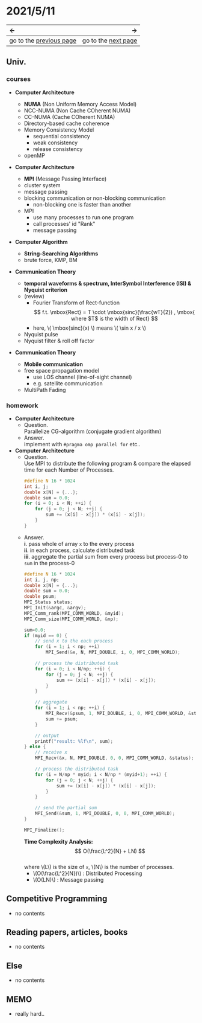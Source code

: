 # 2021/5/11
|←|→|
|:---|---:|
go to the [previous page](./10th.md) | go to the [next page](./12th.md)

## Univ.
### courses
- **Computer Architecture**
    - **NUMA** (Non Uniform Memory Access Model)
    - NCC-NUMA (Non Cache COherent NUMA)
    - CC-NUMA (Cache COherent NUMA)
    - Directory-based cache coherence
    - Memory Consistency Model
        - sequential consistency
        - weak consistency
        - release consistency
    - openMP

- **Computer Architecture**
    - **MPI** (Message Passing Interface)
    - cluster system
    - message passing
    - blocking communication or non-blocking communication
        - non-blocking one is faster than another
    - MPI
        - use many processes to run one program
        - call processes' id "Rank"
        - message passing

- **Computer Algorithm**
    - **String-Searching Algorithms**
    - brute force, KMP, BM

- **Communication Theory**
    - **temporal waveforms & spectrum, InterSymbol Interference (ISI) & Nyquist criterion**
    - (review)
        - Fourier Transform of Rect-function  
        $$ f.t. \mbox{Rect} = T \cdot \mbox{sinc}(\frac{wT}{2}) , \mbox{ where $T$ is the width of Rect} $$
        - here, \\( \mbox{sinc}(x) \\) means \\( \sin x / x \\)
    - Nyquist pulse
    - Nyquist filter & roll off factor

- **Communication Theory**
    - **Mobile communication**
    - free space propagation model
        - use LOS channel (line-of-sight channel)
        - e.g. satellite communication
    - MultiPath Fading

### homework
- **Computer Architecture**
    - Question.  
        Parallelize CG-algorithm (conjugate gradient algorithm)
    - Answer.  
        implement with `#pragma omp parallel for` etc..
- **Computer Architecture**
    - Question.  
    Use MPI to distribute the following program & compare the elapsed time for each Number of Processes.
        ```C
        #define N 16 * 1024
        int i, j;
        double x[N] = {...};
        double sum = 0.0;
        for (i = 0; i < N; ++i) {
            for (j = 0; j < N; ++j) {
                sum += (x[i] - x[j]) * (x[i] - x[j]);
            }
        }
        ```
    - Answer.  
        **i**. pass whole of array `x` to the every process  
        **ii**. in each process, calculate distributed task  
        **iii**. aggregate the partial sum from every process but process-0 to `sum` in the process-0  
        ```C
        #define N 16 * 1024
        int i, j, np;
        double x[N] = {...};
        double sum = 0.0;
        double psum;
        MPI_Status status;
        MPI_Init(&argc, &argv);
        MPI_Comm_rank(MPI_COMM_WORLD, &myid);
        MPI_Comm_size(MPI_COMM_WORLD, &np);

        sum=0.0;
        if (myid == 0) {
            // send x to the each process
            for (i = 1; i < np; ++i) 
                MPI_Send(&x, N, MPI_DOUBLE, i, 0, MPI_COMM_WORLD);

            // process the distributed task
            for (i = 0; i < N/np; ++i) {
                for (j = 0; j < N; ++j) {
                    sum += (x[i] - x[j]) * (x[i] - x[j]);
                }
            }

            // aggregate
            for (i = 1; i < np; ++i) {
                MPI_Recv(&psum, 1, MPI_DOUBLE, i, 0, MPI_COMM_WORLD, &status);
                sum += psum;
            }

            // output
            printf("result: %lf\n", sum);
        } else {
            // receive x
            MPI_Recv(&x, N, MPI_DOUBLE, 0, 0, MPI_COMM_WORLD, &status);

            // process the distributed task
            for (i = N/np * myid; i < N/np * (myid+1); ++i) {
                for (j = 0; j < N; ++j) {
                    sum += (x[i] - x[j]) * (x[i] - x[j]);
                }
            }

            // send the partial sum
            MPI_Send(&sum, 1, MPI_DOUBLE, 0, 0, MPI_COMM_WORLD);
        }

        MPI_Finalize();
        ```
        **Time Complexity Analysis:**  
        $$ O(\frac{L^2}{N} + LN) $$  
        where \\(L\\) is the size of `x`, \\(N\\) is the number of processes.  
        - \\(O(\frac{L^2}{N})\\) : Distributed Processing
        - \\(O(LN)\\) : Message passing

## Competitive Programming
- no contents

## Reading papers, articles, books
- no contents

## Else
- no contents

## MEMO
- really hard..
